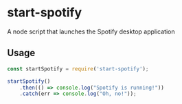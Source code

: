 # start-spotify
A node script that launches the Spotify desktop application

## Usage
```js
const startSpotify = require('start-spotify');

startSpotify()
    .then(() => console.log("Spotify is running!"))
    .catch(err => console.log("Oh, no!"));
```
